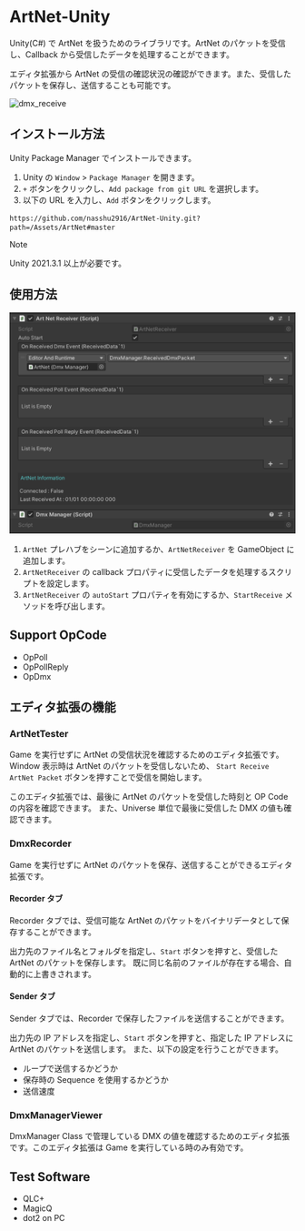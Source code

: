 ﻿# ArtNet-Unity

Unity(C#) で ArtNet を扱うためのライブラリです。ArtNet のパケットを受信し、Callback から受信したデータを処理することができます。

エディタ拡張から ArtNet の受信の確認状況の確認ができます。また、受信したパケットを保存し、送信することも可能です。

![dmx_receive](Docs/dmx_receive.gif)

## インストール方法

Unity Package Manager でインストールできます。

1. Unity の `Window` > `Package Manager` を開きます。
2. `+` ボタンをクリックし、`Add package from git URL` を選択します。
3. 以下の URL を入力し、`Add` ボタンをクリックします。

```
https://github.com/nasshu2916/ArtNet-Unity.git?path=/Assets/ArtNet#master
```

> [!NOTE]
> Unity 2021.3.1 以上が必要です。

## 使用方法

![artnet_receiver](Docs/artnet_receiver.png)

1. `ArtNet` プレハブをシーンに追加するか、`ArtNetReceiver` を GameObject に追加します。
2. `ArtNetReceiver` の callback プロパティに受信したデータを処理するスクリプトを設定します。
3. `ArtNetReceiver` の `autoStart` プロパティを有効にするか、`StartReceive` メソッドを呼び出します。

## Support OpCode

- OpPoll
- OpPollReply
- OpDmx

## エディタ拡張の機能
### ArtNetTester

Game を実行せずに ArtNet の受信状況を確認するためのエディタ拡張です。
Window 表示時は ArtNet のパケットを受信しないため、 `Start Receive ArtNet Packet` ボタンを押すことで受信を開始します。

このエディタ拡張では、最後に ArtNet のパケットを受信した時刻と OP Code の内容を確認できます。
また、Universe 単位で最後に受信した DMX の値も確認できます。

### DmxRecorder

Game を実行せずに ArtNet のパケットを保存、送信することができるエディタ拡張です。

#### Recorder タブ
Recorder タブでは、受信可能な ArtNet のパケットをバイナリデータとして保存することができます。

出力先のファイル名とフォルダを指定し、`Start` ボタンを押すと、受信した ArtNet のパケットを保存します。
既に同じ名前のファイルが存在する場合、自動的に上書きされます。

#### Sender タブ
Sender タブでは、Recorder で保存したファイルを送信することができます。

出力先の IP アドレスを指定し、`Start` ボタンを押すと、指定した IP アドレスに ArtNet のパケットを送信します。
また、以下の設定を行うことができます。

- ループで送信するかどうか
- 保存時の Sequence を使用するかどうか
- 送信速度

### DmxManagerViewer

DmxManager Class で管理している DMX の値を確認するためのエディタ拡張です。このエディタ拡張は Game を実行している時のみ有効です。

## Test Software

- QLC+
- MagicQ
- dot2 on PC

